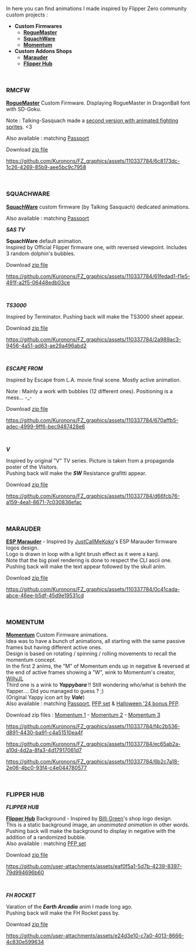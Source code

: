 In here you can find animations I made inspired by Flipper Zero community custom projects :<BR>
   - **Custom Firmwares**
      - [**RogueMaster**](https://github.com/Kuronons/FZ_graphics/tree/main/Animations/Custom_Firmwares#rmcfw)
      - [**SquachWare**](https://github.com/Kuronons/FZ_graphics/tree/main/Animations/Custom_Firmwares#squachware)
      - [**Momentum**](https://github.com/Kuronons/FZ_graphics/tree/main/Animations/Custom_Firmwares#momentum)
   - **Custom Addons Shops**
      - [**Marauder**](https://github.com/Kuronons/FZ_graphics/tree/main/Animations/Custom_Firmwares#marauder)
      - [**Flipper Hub**](https://github.com/Kuronons/FZ_graphics/tree/main/Animations/Custom_Firmwares#flipper-hub)   
<BR>
   
### RMCFW

   [<b>RogueMaster</b>](https://github.com/RogueMaster/flipperzero-firmware-wPlugins) Custom Firmware. Displaying RogueMaster in DragonBall font with SD-Goku.
      
   Note : Talking-Sasquach made a [second version with animated fighting sprites](https://user-images.githubusercontent.com/16942638/195171690-2352126b-791d-4c2b-931c-3592a17b085b.gif). <3

   Also available : matching [Passport](https://github.com/Kuronons/FZ_graphics/tree/main/Passport%20background#db)

   Download [zip file](https://github.com/Kuronons/FZ_graphics/blob/main/Animations/Custom_Firmwares/Animation_ZIP_files_%5BCustom_Firmwares%5D/Kuronons_CFW_RMCFW_128x64.zip)
      
https://github.com/Kuronons/FZ_graphics/assets/110337784/6c8173dc-1c26-4269-85b9-aee5bc9c7958

<BR>

### SQUACHWARE
   [<b>SquachWare</b>](https://github.com/skizzophrenic/SquachWare-CFW) custom firmware (by Talking Sasquach) dedicated animations.
   
   Also available : matching [Passport](https://github.com/Kuronons/FZ_graphics/tree/main/Passport%20background#mountains)
   
___SAS TV___
 
   **SquachWare** default animation.<BR>
   Inspired by Official Flipper firmware one, with reversed viewpoint. Includes 3 random dolphin's bubbles.

   Download [zip file](https://github.com/Kuronons/FZ_graphics/blob/main/Animations/Custom_Firmwares/Animation_ZIP_files_%5BCustom_Firmwares%5D/Kuronons_CFW_SasTV_128x64.zip)
      
https://github.com/Kuronons/FZ_graphics/assets/110337784/61fedad1-f1e5-491f-a2f5-06448edb03ce

<BR>
      
___TS3000___
   
   Inspired by Terminator. Pushing back will make the TS3000 sheet appear.

   Download [zip file](https://github.com/Kuronons/FZ_graphics/blob/main/Animations/Custom_Firmwares/Animation_ZIP_files_%5BCustom_Firmwares%5D/Kuronons_CFW_TS3000_128x64.zip)
      
https://github.com/Kuronons/FZ_graphics/assets/110337784/2a989ac3-9456-4a51-ad63-ae29a496abd2

<BR>

___ESCAPE FROM___
      
   Inspired by Escape from L.A. movie final scene. Mostly active animation.
      
   Note : Mainly a work with bubbles (12 different ones). Positioning is a mess... -_-

   Download [zip file](https://github.com/Kuronons/FZ_graphics/blob/main/Animations/Custom_Firmwares/Animation_ZIP_files_%5BCustom_Firmwares%5D/Kuronons_CFW_EscapeFrom_128x64.zip)
 
https://github.com/Kuronons/FZ_graphics/assets/110337784/670affb5-adec-4999-9ff6-bec9487428e6

<BR>
   
___V___
      
   Inspired by original "V" TV series. Picture is taken from a propaganda poster of the Visitors.<BR>
   Pushing back will make the ***SW*** Resistance grafitti appear.

   Download [zip file](https://github.com/Kuronons/FZ_graphics/blob/main/Animations/Custom_Firmwares/Animation_ZIP_files_%5BCustom_Firmwares%5D/Kuronons_CFW_V_128x64.zip)

https://github.com/Kuronons/FZ_graphics/assets/110337784/d66fcb76-a159-4ea1-8671-7c030836efac


<BR>
   
### MARAUDER
      
   [<b>ESP Marauder</b>](https://github.com/justcallmekoko/ESP32Marauder) - Inspired by [JustCallMeKoko](https://discord.gg/MVs5Gt4A)'s ESP Marauder firmware logos design.<BR>
   Logo is drawn in loop with a light brush effect as it were a kanji.<BR>
   Note that the big pixel rendering is done to respect the CLI ascii one.<BR>
   Pushing back will make the text appear followed by the skull anim.

   Download [zip file](https://github.com/Kuronons/FZ_graphics/blob/main/Animations/Custom_Firmwares/Animation_ZIP_files_%5BCustom_Firmwares%5D/Kuronons_CFW_Marauder_128x64.zip)

https://github.com/Kuronons/FZ_graphics/assets/110337784/0c41cada-abce-46ee-b5df-45d9e19531cd

<BR>
   
### MOMENTUM
      
   [<b>Momentum</b>](https://github.com/Next-Flip/Momentum-Firmware) Custom Firmware animations.<BR>
   Idea was to have a bunch of animations, all starting with the same passive frames but having different active ones.<BR>
   Design is based on rotating / spinning / rolling movements to recall the momentum concept.<BR>
   In the first 2 anims, the "M" of Momentum ends up in negative & reversed at the end of active frames showing a "W", wink to Momentum's creator, [WillyJL](https://github.com/Willy-JL)<BR>
   Third one is a wink to ***Yappybara*** !! Still wondering who/what is behinh the Yapper.... Did you managed to guess ? ;)<BR>
   (Original Yappy icon art by ***Vale***)<BR>
   Also available : matching [Passport](https://github.com/Kuronons/FZ_graphics/tree/main/Passport%20background#mntm), [PFP set](https://github.com/Kuronons/FZ_graphics/tree/main/Passport%20profile%20pictures#yappy) & [Halloween '24 bonus PFP](https://github.com/Kuronons/FZ_graphics/tree/main/Passport%20profile%20pictures#yapooky). 

   Download zip files : [Momentum 1](https://github.com/Kuronons/FZ_graphics/blob/main/Animations/Custom_Firmwares/Animation_ZIP_files_%5BCustom_Firmwares%5D/Kuronons_CFW_Momentum1_128x64.zip)  -  [Momentum 2](https://github.com/Kuronons/FZ_graphics/blob/main/Animations/Custom_Firmwares/Animation_ZIP_files_%5BCustom_Firmwares%5D/Kuronons_CFW_Momentum2_128x64.zip)  -  [Momentum 3](https://github.com/Kuronons/FZ_graphics/blob/main/Animations/Custom_Firmwares/Animation_ZIP_files_%5BCustom_Firmwares%5D/Kuronons_CFW_Momentum3_128x64.zip)

https://github.com/Kuronons/FZ_graphics/assets/110337784/f4c2b536-d891-4430-ba91-c4a51510ea4f

https://github.com/Kuronons/FZ_graphics/assets/110337784/ec65ab2a-a10d-4d2a-8fa3-4d17917061d7

https://github.com/Kuronons/FZ_graphics/assets/110337784/6b2c7a18-2e06-4bc0-93f4-c4e044780577

<BR>
   
### FLIPPER HUB

___FLIPPER HUB___   

   [<b>Flipper Hub</b>](https://www.flipper-hub.de/) Background - Inspired by [Billi Green](https://discord.gg/dBv6eWXa)'s shop logo design.<BR>
   This is a static background image, an *unanimated animation* in other words.<BR>
   Pushing back will make the background to display in negative with the addition of a randomized bubble.<BR>
   Also available : matching [PFP set](https://github.com/Kuronons/FZ_graphics/tree/main/Passport%20profile%20pictures#flipper-hub)

   Download [zip file](https://github.com/Kuronons/FZ_graphics/blob/main/Animations/Custom_Firmwares/Animation_ZIP_files_%5BCustom_Firmwares%5D/Kuronons_CFW_FlipperHub_128x64.zip)

https://github.com/user-attachments/assets/eaf0f5a1-5d7b-4239-8397-79d994696b60

<BR>

___FH ROCKET___

   Varation of the ***Earth Arcadia*** anim I made long ago.<BR>
   Pushing back will make the FH Rocket pass by.

   Download [zip file](https://github.com/Kuronons/FZ_graphics/blob/main/Animations/Custom_Firmwares/Animation_ZIP_files_%5BCustom_Firmwares%5D/Kuronons_CFW_FH_Rocket_128x64.zip)   

https://github.com/user-attachments/assets/e24d3e10-c7a0-4013-8666-4c830e599634

<BR>
